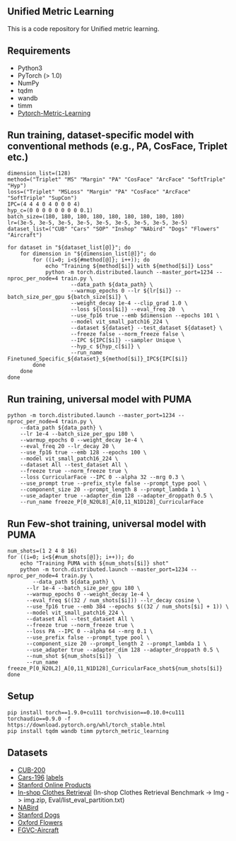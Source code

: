 ## Unified Metric Learning
This is a code repository for Unified metric learning. 

## Requirements

- Python3
- PyTorch (> 1.0)
- NumPy
- tqdm
- wandb
- timm
- [Pytorch-Metric-Learning](https://github.com/KevinMusgrave/pytorch-metric-learning)



## Run training, dataset-specific model with conventional methods (e.g., PA, CosFace, Triplet etc.)

```
dimension_list=(128)
method=("Triplet" "MS" "Margin" "PA" "CosFace" "ArcFace" "SoftTriple" "Hyp")
loss=("Triplet" "MSLoss" "Margin" "PA" "CosFace" "ArcFace" "SoftTriple" "SupCon")
IPC=(4 4 4 0 4 0 0 0 4)
hyp_c=(0 0 0 0 0 0 0 0 0.1)
batch_size=(180, 180, 180, 180, 180, 180, 180, 180, 180)
lr=(3e-5, 3e-5, 3e-5, 3e-5, 3e-5, 3e-5, 3e-5, 3e-5, 3e-5)
dataset_list=("CUB" "Cars" "SOP" "Inshop" "NAbird" "Dogs" "Flowers" "Aircraft")

for dataset in "${dataset_list[@]}"; do
    for dimension in "${dimension_list[@]}"; do
        for ((i=0; i<${#method[@]}; i++)); do
            echo "Training ${method[$i]} with ${method[$i]} Loss"
            python -m torch.distributed.launch --master_port=1234 --nproc_per_node=4 train.py \
                    --data_path ${data_path} \
                    --warmup_epochs 0 --lr ${lr[$i]} --batch_size_per_gpu ${batch_size[$i]} \
                    --weight_decay 1e-4 --clip_grad 1.0 \
                    --loss ${loss[$i]} --eval_freq 20  \
                    --use_fp16 true --emb $dimension --epochs 101 \
                    --model vit_small_patch16_224 \
                    --dataset ${dataset} --test_dataset ${dataset} \
                    --freeze false --norm_freeze false \
                    --IPC ${IPC[$i]} --sampler Unique \
                    --hyp_c ${hyp_c[$i]} \
                    --run_name Finetuned_Specific_${dataset}_${method[$i]}_IPC${IPC[$i]}
        done
    done
done
```


## Run training, universal model with PUMA

```
python -m torch.distributed.launch --master_port=1234 --nproc_per_node=4 train.py \
    --data_path ${data_path} \
    --lr 1e-4 --batch_size_per_gpu 180 \
    --warmup_epochs 0 --weight_decay 1e-4 \
    --eval_freq 20 --lr_decay 20 \
    --use_fp16 true --emb 128 --epochs 100 \
    --model vit_small_patch16_224 \
    --dataset All --test_dataset All \
    --freeze true --norm_freeze true \
    --loss CurricularFace --IPC 0 --alpha 32 --mrg 0.3 \
    --use_prompt true --prefix_style false --prompt_type pool \
    --component_size 20 --prompt_length 8 --prompt_lambda 1 \
    --use_adapter true --adapter_dim 128 --adapter_droppath 0.5 \
    --run_name freeze_P[0_N20L8]_A[0,11_N1D128]_CurricularFace
```

## Run Few-shot training, universal model with PUMA

```
num_shots=(1 2 4 8 16)
for ((i=0; i<${#num_shots[@]}; i++)); do
    echo "Training PUMA with ${num_shots[$i]} shot"
    python -m torch.distributed.launch --master_port=1234 --nproc_per_node=4 train.py \
        --data_path ${data_path} \
      --lr 1e-4 --batch_size_per_gpu 180 \
      --warmup_epochs 0 --weight_decay 1e-4 \
      --eval_freq $((32 / num_shots[$i])) --lr_decay cosine \
      --use_fp16 true --emb 384 --epochs $((32 / num_shots[$i] + 1)) \
      --model vit_small_patch16_224 \
      --dataset All --test_dataset All \
      --freeze true --norm_freeze true \
      --loss PA --IPC 0 --alpha 64 --mrg 0.1 \
      --use_prefix false --prompt_type pool \
      --component_size 20 --prompt_length 2 --prompt_lambda 1 \
      --use_adapter true --adapter_dim 128 --adapter_droppath 0.5 \
      --num_shot ${num_shots[$i]}  \
      --run_name freeze_P[0_N20L2]_A[0,11_N1D128]_CurricularFace_shot${num_shots[$i]}
done
```

## Setup

```
pip install torch==1.9.0+cu111 torchvision==0.10.0+cu111 torchaudio==0.9.0 -f https://download.pytorch.org/whl/torch_stable.html
pip install tqdm wandb timm pytorch_metric_learning
```

## Datasets

- [CUB-200](http://www.vision.caltech.edu/visipedia-data/CUB-200-2011/CUB_200_2011.tgz)
- [Cars-196](http://ai.stanford.edu/~jkrause/car196/car_ims.tgz) [labels](http://ai.stanford.edu/~jkrause/car196/cars_annos.mat)
- [Stanford Online Products](ftp://cs.stanford.edu/cs/cvgl/Stanford_Online_Products.zip)
- [In-shop Clothes Retrieval](http://mmlab.ie.cuhk.edu.hk/projects/DeepFashion.html)
    (In-shop Clothes Retrieval Benchmark -> Img -> img.zip, Eval/list_eval_partition.txt)
- [NABird](https://dl.allaboutbirds.org/nabirds)
- [Stanford Dogs](http://vision.stanford.edu/aditya86/ImageNetDogs)
- [Oxford Flowers](https://www.robots.ox.ac.uk/~vgg/data/flowers/102)
- [FGVC-Aircraft](https://www.robots.ox.ac.uk/~vgg/data/fgvc-aircraft)



